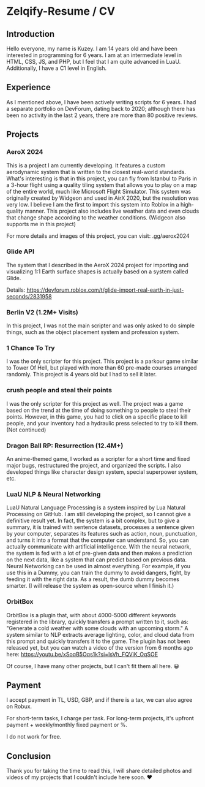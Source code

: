 # Zelqify-Resume / CV

## Introduction
Hello everyone, my name is Kuzey. I am 14 years old and have been interested in programming for 6 years. I am at an intermediate level in HTML, CSS, JS, and PHP, but I feel that I am quite advanced in LuaU. Additionally, I have a C1 level in English.

## Experience
As I mentioned above, I have been actively writing scripts for 6 years. I had a separate portfolio on DevForum, dating back to 2020; although there has been no activity in the last 2 years, there are more than 80 positive reviews.

## Projects
### AeroX 2024
This is a project I am currently developing. It features a custom aerodynamic system that is written to the closest real-world standards. What's interesting is that in this project, you can fly from Istanbul to Paris in a 3-hour flight using a quality tiling system that allows you to play on a map of the entire world, much like Microsoft Flight Simulator. This system was originally created by Widgeon and used in AirX 2020, but the resolution was very low. I believe I am the first to import this system into Roblox in a high-quality manner. This project also includes live weather data and even clouds that change shape according to the weather conditions. (Widgeon also supports me in this project)

For more details and images of this project, you can visit: .gg/aerox2024

### Glide API
The system that I described in the AeroX 2024 project for importing and visualizing 1:1 Earth surface shapes is actually based on a system called Glide.

Details: https://devforum.roblox.com/t/glide-import-real-earth-in-just-seconds/2831958

### Berlin V2 (1.2M+ Visits)
In this project, I was not the main scripter and was only asked to do simple things, such as the object placement system and profession system.

### 1 Chance To Try
I was the only scripter for this project. This project is a parkour game similar to Tower Of Hell, but played with more than 60 pre-made courses arranged randomly. This project is 4 years old but I had to sell it later.

### crush people and steal their points
I was the only scripter for this project as well. The project was a game based on the trend at the time of doing something to people to steal their points. However, in this game, you had to click on a specific place to kill people, and your inventory had a hydraulic press selected to try to kill them. (Not continued)

### Dragon Ball RP: Resurrection (12.4M+)
An anime-themed game, I worked as a scripter for a short time and fixed major bugs, restructured the project, and organized the scripts. I also developed things like character design system, special superpower system, etc.

### LuaU NLP & Neural Networking
LuaU Natural Language Processing is a system inspired by Lua Natural Processing on GitHub. I am still developing the project, so I cannot give a definitive result yet. In fact, the system is a bit complex, but to give a summary, it is trained with sentence datasets, processes a sentence given by your computer, separates its features such as action, noun, punctuation, and turns it into a format that the computer can understand. So, you can actually communicate with artificial intelligence. With the neural network, the system is fed with a lot of pre-given data and then makes a prediction on the next data, like a system that can predict based on previous data. Neural Networking can be used in almost everything. For example, if you use this in a Dummy, you can train the dummy to avoid dangers, fight, by feeding it with the right data. As a result, the dumb dummy becomes smarter. (I will release the system as open-source when I finish it.)

### OrbitBox
OrbitBox is a plugin that, with about 4000-5000 different keywords registered in the library, quickly transfers a prompt written to it, such as: "Generate a cold weather with some clouds with an upcoming storm." A system similar to NLP extracts average lighting, color, and cloud data from this prompt and quickly transfers it to the game. The plugin has not been released yet, but you can watch a video of the version from 6 months ago here: https://youtu.be/xSoqB5Oqs1k?si=IsVh_FQViK_OqSOE

Of course, I have many other projects, but I can't fit them all here. 😀

## Payment
I accept payment in TL, USD, GBP, and if there is a tax, we can also agree on Robux.

For short-term tasks, I charge per task.
For long-term projects, it's upfront payment + weekly/monthly fixed payment or %. 

I do not work for free.

## Conclusion
Thank you for taking the time to read this, I will share detailed photos and videos of my projects that I couldn't include here soon. ❤️

